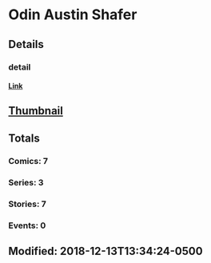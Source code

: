 # Odin Austin  Shafer 
## Details
### detail
#### [Link](http://marvel.com/comics/creators/13605/odin_austin_shafer?utm_campaign=apiRef&utm_source=225578a89fc76f3d20fbffda5d17a88d)
## [Thumbnail](http://i.annihil.us/u/prod/marvel/i/mg/b/40/image_not_available.jpg)
## Totals
### Comics: 7
### Series: 3
### Stories: 7
### Events: 0
## Modified: 2018-12-13T13:34:24-0500
